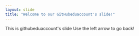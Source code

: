 ```yaml
---
layout: slide
title: "Welcome to our GitHubeduaccount's slide!"
---
```

This is githubeduaccount's slide
Use the left arrow to go back!
